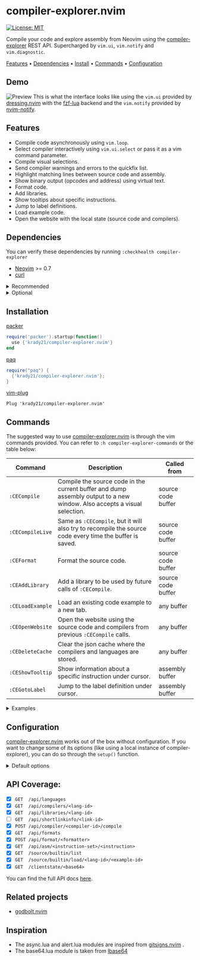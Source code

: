 # compiler-explorer.nvim
[![License: MIT](https://img.shields.io/badge/License-MIT-yellow.svg)](https://opensource.org/licenses/MIT)

Compile your code and explore assembly from Neovim using the
[compiler-explorer](https://godbolt.org/) REST API. Supercharged by `vim.ui`,
`vim.notify` and `vim.diagnostic`.

[Features](#features) • [Dependencies](#dependencies) • [Install](#installation) • [Commands](#commands) • [Configuration](#configuration)

## Demo
![Preview](https://i.imgur.com/Dy7TnUd.gif)
This is what the interface looks like using the `vim.ui` provided
by [dressing.nvim](https://github.com/stevearc/dressing.nvim) with the
[fzf-lua](https://github.com/ibhagwan/fzf-lua) backend and the `vim.notify`
provided by [nvim-notify](https://github.com/rcarriga/nvim-notify).

## Features
- Compile code asynchronously using `vim.loop`.
- Select compiler interactively using `vim.ui.select` or pass it as a vim
  command parameter.
- Compile visual selections.
- Send compiler warnings and errors to the quickfix list.
- Highlight matching lines between source code and assembly.
- Show binary output (opcodes and address) using virtual text.
- Format code.
- Add libraries.
- Show tooltips about specific instructions.
- Jump to label definitions.
- Load example code.
- Open the website with the local state (source code and compilers).

## Dependencies
You can verify these dependencies by running `:checkhealth compiler-explorer`

- [Neovim](https://neovim.io/) >= 0.7
- [curl](https://curl.se/)

<details>
<summary>Recommended</summary>
<br>
<a href="https://github.com/stevearc/dressing.nvim">dressing.nvim</a> or another plugin that overrides <code>vim.ui</code>
</details>

<details>
<summary>Optional</summary>
<br>
<a href="https://github.com/rcarriga/nvim-notify">nvim-notify</a> or another plugin that overrides <code>vim.notify</code>
</details>

## Installation

[packer](https://github.com/wbthomason/packer.nvim)
```lua
require('packer').startup(function()
  use {'krady21/compiler-explorer.nvim'}
end
```

[paq](https://github.com/savq/paq-nvim)
```lua
require("paq") {
  {'krady21/compiler-explorer.nvim'};
}
```

[vim-plug](https://github.com/junegunn/vim-plug)
```vim
Plug 'krady21/compiler-explorer.nvim'
```

## Commands
The suggested way to use
[compiler-explorer.nvim](https://github.com/krady21/compiler-explorer.nvim) is
through the vim commands provided. You can refer to `:h
compiler-explorer-commands` or the table below:

| Command | Description | Called from |
| --- | --- | --- |
| `:CECompile` | Compile the source code in the current buffer and dump assembly output to a new window. Also accepts a visual selection. | source code buffer |
| `:CECompileLive` | Same as `:CECompile`, but it will also try to recompile the source code every time the buffer is saved. | source code buffer |
| `:CEFormat` | Format the source code. | source code buffer |
| `:CEAddLibrary` | Add a library to be used by future calls of `:CECompile`. | source code buffer |
| `:CELoadExample` | Load an existing code example to a new tab. | any buffer |
| `:CEOpenWebsite` | Open the website using the source code and compilers from previous `:CECompile` calls. | any buffer |
| `:CEDeleteCache` | Clear the json cache where the compilers and languages are stored. | any buffer |
| `:CEShowTooltip` | Show information about a specific instruction under cursor. | assembly buffer |
| `:CEGotoLabel` | Jump to the label definition under cursor. | assembly buffer |

<details>
<summary>Examples</summary>

- `:CECompile` will prompt the user to select the compiler and flags
  interactively using `vim.ui.select` and `vim.ui.input`.
- `:CECompile compiler=g121 flags=-O2 flags=-Wall` specify the
  compiler and flags as command arguments.
- `':<,'>CECompile` will compile a visual selection.
- `:CECompile!` will open the assembly output in a new window. Not adding
  bang (!) will reuse the last assembly window.
- `:CECompile inferLang=false` do not infer possible language (based on file
  extension). Will prompt user to select the language before selecting the
  compiler.
- `:CECompile binary=true` show binary opcodes and address using virtual text.
- `:CECompile intel=false` use AT&T syntax instead of intel.
- `:CECompileLive` creates an autcommand that runs `:CECompile` every time
  the buffer is saved (`BufWritePost`).

</details>



## Configuration
[compiler-explorer.nvim](https://github.com/krady21/compiler-explorer.nvim)
works out of the box without configuration. If you want to change some of its
options (like using a local instance of compiler-explorer), you can do so
through the `setup()` function.

<details>
<summary>Default options</summary>

```lua
require("compiler-explorer").setup({
  url = "https://godbolt.org",
  infer_lang = true, -- Try to infer possible language based on file extension.
  line_match = {
    highlight = false, -- highlight the matching line(s) in the other buffer.
    jump = false, -- move the cursor in the other buffer to the first matching line.
  },
  open_qflist = false, --  Open qflist after compilation if there are diagnostics.
  split = "split", -- How to split the window after the second compile (split/vsplit).
  compiler_flags = "", -- Default flags passed to the compiler.
  job_timeout_ms = 25000, -- Timeout for libuv job in milliseconds.
  languages = { -- Language specific default compiler/flags
    --c = {
    --  compiler = "g121",
    --  compiler_flags = "-O2 -Wall",
    --},
  },
})
```
</details>


## API Coverage:
- [x] `GET  /api/languages`
- [x] `GET  /api/compilers/<lang-id>`
- [x] `GET  /api/libraries/<lang-id>`
- [ ] `GET  /api/shortlinkinfo/<link-id>`
- [x] `POST /api/compiler/<compiler-id>/compile`
- [x] `GET  /api/formats`
- [x] `POST /api/format/<formatter>`
- [x] `GET  /api/asm/<instruction-set>/<instruction>`
- [x] `GET  /source/builtin/list`
- [x] `GET  /source/builtin/load/<lang-id>/<example-id>`
- [x] `GET  /clientstate/<base64>`

You can find the full API docs [here](https://github.com/compiler-explorer/compiler-explorer/blob/main/docs/API.md).

## Related projects
- [godbolt.nvim](https://github.com/p00f/godbolt.nvim)

## Inspiration
- The async.lua and alert.lua modules are inspired from [gitsigns.nvim](https://github.com/lewis6991/gitsigns.nvim) .
- The base64.lua module is taken from [lbase64](https://github.com/iskolbin/lbase64)
